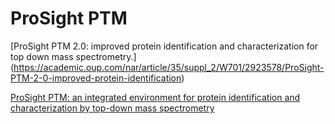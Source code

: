 # ProSight PTM

[ProSight PTM 2.0: improved protein identification and characterization for top down mass spectrometry.] (https://academic.oup.com/nar/article/35/suppl_2/W701/2923578/ProSight-PTM-2-0-improved-protein-identification)

[ProSight PTM: an integrated environment for protein identification and characterization by top-down mass spectrometry](https://academic.oup.com/nar/article-lookup/doi/10.1093/nar/gkh447)

